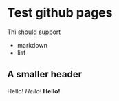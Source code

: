 # Test github pages

Thi should support
- markdown
- list

## A smaller header

Hello! *Hello!* **Hello!**
